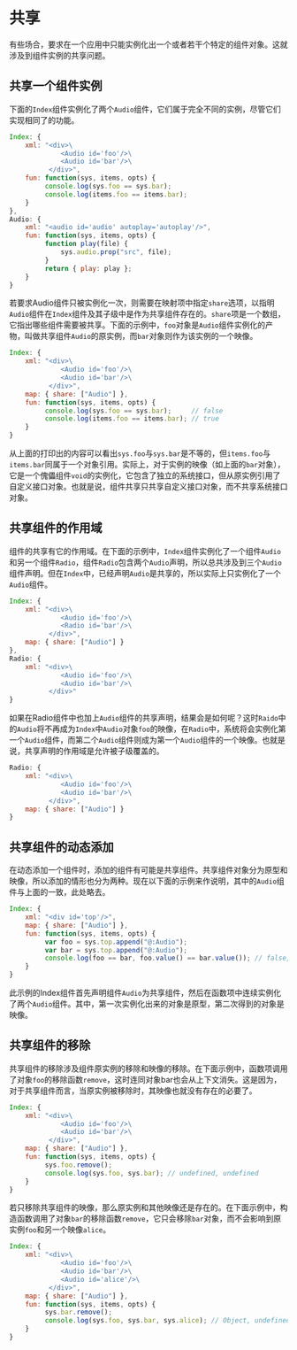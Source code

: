 # 共享

有些场合，要求在一个应用中只能实例化出一个或者若干个特定的组件对象。这就涉及到组件实例的共享问题。

## 共享一个组件实例

下面的`Index`组件实例化了两个`Audio`组件，它们属于完全不同的实例，尽管它们实现相同了的功能。

```js
Index: {
    xml: "<div>\
             <Audio id='foo'/>\
             <Audio id='bar'/>\
          </div>",
    fun: function(sys, items, opts) {
         console.log(sys.foo == sys.bar);
         console.log(items.foo == items.bar);
    }
},
Audio: {
    xml: "<audio id='audio' autoplay='autoplay'/>",
    fun: function(sys, items, opts) {
         function play(file) {
             sys.audio.prop("src", file);
         }
         return { play: play };
    }
}
```

若要求Audio组件只被实例化一次，则需要在映射项中指定`share`选项，以指明`Audio`组件在`Index`组件及其子级中是作为共享组件存在的。`share`项是一个数组，它指出哪些组件需要被共享。下面的示例中，`foo`对象是`Audio`组件实例化的产物，叫做共享组件`Audio`的原实例，而`bar`对象则作为该实例的一个映像。

```js
Index: {
    xml: "<div>\
             <Audio id='foo'/>\
             <Audio id='bar'/>\
          </div>",
    map: { share: ["Audio"] },
    fun: function(sys, items, opts) {
         console.log(sys.foo == sys.bar);     // false
         console.log(items.foo == items.bar); // true
    }
}
```

从上面的打印出的内容可以看出`sys.foo`与`sys.bar`是不等的，但`items.foo`与`items.bar`同属于一个对象引用。实际上，对于实例的映像（如上面的`bar`对象），它是一个傀儡组件`void`的实例化，它包含了独立的系统接口，但从原实例引用了自定义接口对象。也就是说，组件共享只共享自定义接口对象，而不共享系统接口对象。

## 共享组件的作用域

组件的共享有它的作用域。在下面的示例中，`Index`组件实例化了一个组件`Audio`和另一个组件`Radio`，组件`Radio`包含两个`Audio`声明，所以总共涉及到三个`Audio`组件声明。但在`Index`中，已经声明`Audio`是共享的，所以实际上只实例化了一个`Audio`组件。

```js
Index: {
    xml: "<div>\
             <Audio id='foo'/>\
             <Radio id='bar'/>\
          </div>",
    map: { share: ["Audio"] }
},
Radio: {
    xml: "<div>\
             <Audio id='foo'/>\
             <Audio id='bar'/>\
          </div>"
}
```

如果在Radio组件中也加上`Audio`组件的共享声明，结果会是如何呢？这时`Raido`中的`Audio`将不再成为`Index`中`Audio`对象`foo`的映像，在`Radio`中，系统将会实例化第一个`Audio`组件，而第二个`Audio`组件则成为第一个`Audio`组件的一个映像。也就是说，共享声明的作用域是允许被子级覆盖的。

```js
Radio: {
    xml: "<div>\
             <Audio id='foo'/>\
             <Audio id='bar'/>\
          </div>",
    map: { share: ["Audio"] }
}
```

## 共享组件的动态添加

在动态添加一个组件时，添加的组件有可能是共享组件。共享组件对象分为原型和映像，所以添加的情形也分为两种。现在以下面的示例来作说明，其中的`Audio`组件与上面的一致，此处略去。

```js
Index: {
    xml: "<div id='top'/>",
    map: { share: ["Audio"] },
    fun: function(sys, items, opts) {
         var foo = sys.top.append("@:Audio");
         var bar = sys.top.append("@:Audio");
         console.log(foo == bar, foo.value() == bar.value()); // false, true
    }
}
```

此示例的Index组件首先声明组件`Audio`为共享组件，然后在函数项中连续实例化了两个`Audio`组件。其中，第一次实例化出来的对象是原型，第二次得到的对象是映像。

## 共享组件的移除

共享组件的移除涉及组件原实例的移除和映像的移除。在下面示例中，函数项调用了对象`foo`的移除函数`remove`，这时连同对象bar也会从上下文消失。这是因为，对于共享组件而言，当原实例被移除时，其映像也就没有存在的必要了。

```js
Index: {
    xml: "<div>\
             <Audio id='foo'/>\
             <Audio id='bar'/>\
          </div>",
    map: { share: ["Audio"] },
    fun: function(sys, items, opts) {
         sys.foo.remove();
         console.log(sys.foo, sys.bar); // undefined, undefined
    }
}
```

若只移除共享组件的映像，那么原实例和其他映像还是存在的。在下面示例中，构造函数调用了对象`bar`的移除函数`remove`，它只会移除`bar`对象，而不会影响到原实例`foo`和另一个映像`alice`。

```js
Index: {
    xml: "<div>\
             <Audio id='foo'/>\
             <Audio id='bar'/>\
             <Audio id='alice'/>\
          </div>",
    map: { share: ["Audio"] },
    fun: function(sys, items, opts) {
         sys.bar.remove();
         console.log(sys.foo, sys.bar, sys.alice); // Object, undefined, Object
    }
}
```